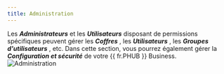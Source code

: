 ```yaml
---
title: Administration
---
```

Les ***Administrateurs*** et les ***Utilisateurs*** disposant de permissions spécifiques peuvent gérer les ***Coffres*** , les ***Utilisateurs*** , les ***Groupes d&apos;utilisateurs*** , etc. Dans cette section, vous pourrez également gérer la ***Configuration et sécurité*** de votre {{ fr.PHUB }} Business.  
![Administration](/img/fr/hub/Hub4023.png) 
